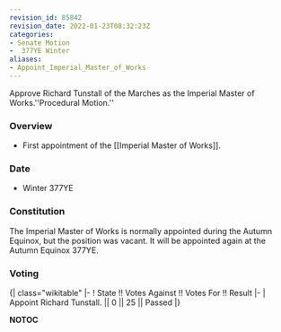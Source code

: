 ```yaml
---
revision_id: 85842
revision_date: 2022-01-23T08:32:23Z
categories:
- Senate Motion
-  377YE Winter
aliases:
- Appoint_Imperial_Master_of_Works
---
```


Approve Richard Tunstall of the Marches as the Imperial Master of Works.''Procedural Motion.''

### Overview
* First appointment of the [[Imperial Master of Works]].

### Date
* Winter 377YE

### Constitution
The Imperial Master of Works is normally appointed during the Autumn Equinox, but the position was vacant. It will be appointed again at the Autumn Equinox 377YE.

### Voting
{| class="wikitable"
|-
! State !! Votes Against !! Votes For !! Result
|-
| Appoint Richard Tunstall. || 0 || 25 || Passed
|}



__NOTOC__